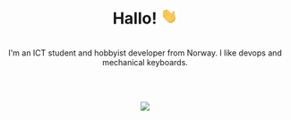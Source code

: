 <h1 align="center">Hallo! <img src="https://raw.githubusercontent.com/runarsf/runarsf/master/assets/hi.gif" width="30px"></h1>

<br />

<div align="center">I'm an ICT student and hobbyist developer from Norway. I like devops and mechanical keyboards.</div>

<br /><br />

<p align="center">
  <img src="https://github-readme-streak-stats.herokuapp.com?user=runarsf&theme=nord&hide_border=true&fire=306998">
</p>

